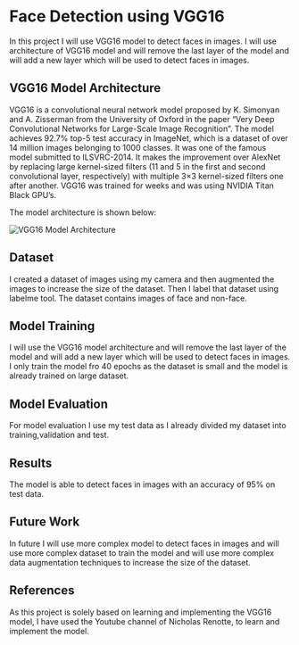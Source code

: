 # Face Detection using VGG16 

In this project I will use VGG16 model to detect faces in images. I will use architecture of VGG16 model and will remove the last layer of the model and will add a new layer which will be used to detect faces in images. 

## VGG16 Model Architecture
VGG16 is a convolutional neural network model proposed by K. Simonyan and A. Zisserman from the University of Oxford in the paper “Very Deep Convolutional Networks for Large-Scale Image Recognition”. The model achieves 92.7% top-5 test accuracy in ImageNet, which is a dataset of over 14 million images belonging to 1000 classes. It was one of the famous model submitted to ILSVRC-2014. It makes the improvement over AlexNet by replacing large kernel-sized filters (11 and 5 in the first and second convolutional layer, respectively) with multiple 3×3 kernel-sized filters one after another. VGG16 was trained for weeks and was using NVIDIA Titan Black GPU’s.

The model architecture is shown below:

![VGG16 Model Architecture](https://neurohive.io/wp-content/uploads/2018/11/vgg16-1-e1542731207177.png)


## Dataset

I created a dataset of images using my camera and then augmented the images to increase the size of the dataset. Then I label that dataset using labelme tool. The dataset contains images of face and non-face.

## Model Training

I will use the VGG16 model architecture and will remove the last layer of the model and will add a new layer which will be used to detect faces in images. I only train the model fro 40 epochs as the dataset is small and the model is already trained on large dataset.

## Model Evaluation
For model evaluation I use my test data as I already divided my dataset into training,validation and test. 


## Results
The model is able to detect faces in images with an accuracy of 95% on test data.

## Future Work

In future I will use more complex model to detect faces in images and will use more complex dataset to train the model and will use more complex data augmentation techniques to increase the size of the dataset. 


## References
As this project is solely based on learning and implementing the VGG16 model, I have used the Youtube channel of Nicholas Renotte, to learn and implement the model.  



